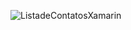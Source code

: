 ![ListadeContatosXamarin](https://user-images.githubusercontent.com/7670528/83358429-df267100-a349-11ea-86dd-93248f3bb840.jpg)
